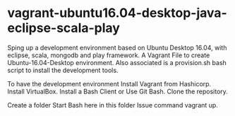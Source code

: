 # vagrant-ubuntu16.04-desktop-java-eclipse-scala-play
Sping up a development environment based on Ubuntu Desktop 16.04, with eclipse, scala, mongodb and play framework. A Vagrant File to create Ubuntu-16.04-Desktop environment. Also associated is a provision.sh bash script to install the development tools.


To have the development environment
Install Vagrant from Hashicorp.
Install VirtualBox.
Install a Bash Client or Use Git Bash.
Clone the repository.

Create a folder 
Start Bash here in this folder
Issue command vagrant up.



